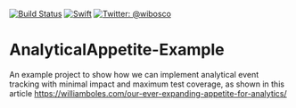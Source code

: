 [![Build Status](https://travis-ci.org/wibosco/AnalyticalAppetite-Example.svg)](https://travis-ci.org/wibosco/AnalyticalAppetite-Example)
<a href="https://swift.org"><img src="https://img.shields.io/badge/Swift-2.3-orange.svg?style=flat" alt="Swift"
/></a>
<a href="https://twitter.com/wibosco"><img src="https://img.shields.io/badge/twitter-@wibosco-blue.svg?style=flat" alt="Twitter: @wibosco" /></a>

# AnalyticalAppetite-Example
An example project to show how we can implement analytical event tracking with minimal impact and maximum test coverage, as shown in this article https://williamboles.com/our-ever-expanding-appetite-for-analytics/
